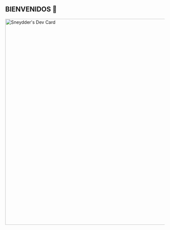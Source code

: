 ## BIENVENIDOS 👋

<!--
**Beta-Tauri/Beta-Tauri** is a ✨ _special_ ✨ repository because its `README.md` (this file) appears on your GitHub profile.

Here are some ideas to get you started:

- 🔭 I’m currently working on ...
- 🌱 I’m currently learning ...
- 👯 I’m looking to collaborate on ...
- 🤔 I’m looking for help with ...
- 💬 Ask me about ...
- 📫 How to reach me: ...
- 😄 Pronouns: ...
- ⚡ Fun fact: ...
-->
<a href="https://app.daily.dev/hen96"><img src="https://api.daily.dev/devcards/v2/6jRQYY1TwL78Tk4HNdHIT.png?type=wide&r=ele" width="652" alt="Sneydder's Dev Card"/></a>
